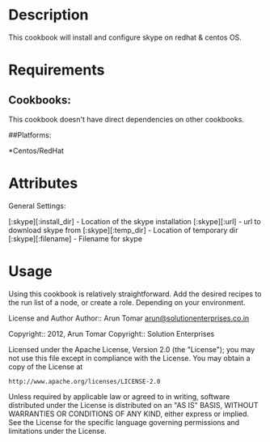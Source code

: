 Description
===========
This cookbook will install and configure skype on redhat & centos OS. 

Requirements
============

## Cookbooks:

This cookbook doesn't have direct dependencies on other cookbooks.

##Platforms:

*Centos/RedHat

Attributes
==========

General Settings:

[:skype][:install_dir] - Location of the skype installation
[:skype][:url]	       - url to download skype from
[:skype][:temp_dir]    - Location of temporary dir
[:skype][:filename]    - Filename for skype


Usage
=====

Using this cookbook is relatively straightforward. Add the desired recipes to the run list of a node, or create a role. Depending on your environment.

License and Author
Author:: Arun Tomar <arun@solutionenterprises.co.in>

Copyright:: 2012, Arun Tomar
Copyright:: Solution Enterprises

Licensed under the Apache License, Version 2.0 (the "License");
you may not use this file except in compliance with the License.
You may obtain a copy of the License at

    http://www.apache.org/licenses/LICENSE-2.0

Unless required by applicable law or agreed to in writing, software
distributed under the License is distributed on an "AS IS" BASIS,
WITHOUT WARRANTIES OR CONDITIONS OF ANY KIND, either express or implied.
See the License for the specific language governing permissions and
limitations under the License.
